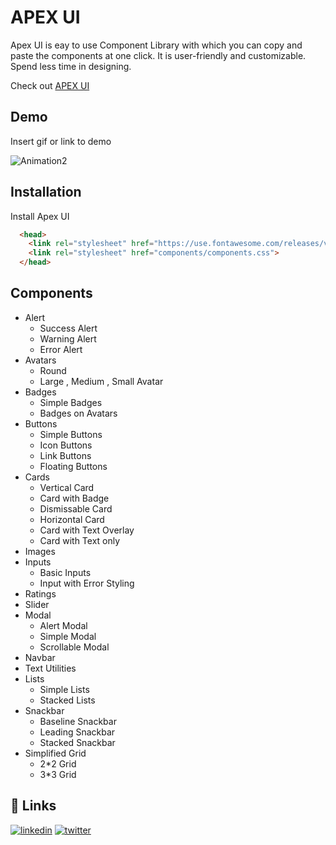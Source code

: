 # APEX UI 

Apex UI is eay to use Component Library with which you can copy and paste the components at one click. It is user-friendly and customizable. Spend less time in designing.

Check out  [APEX UI](https://apex-ui.netlify.app/) 

## Demo

Insert gif or link to demo

![Animation2](https://user-images.githubusercontent.com/90499683/154968675-f4ed0a21-4d22-4bcc-9f15-acc0b2d3496b.gif)

## Installation

Install Apex UI 

```html
  <head>
    <link rel="stylesheet" href="https://use.fontawesome.com/releases/v5.0.7/css/all.css">
    <link rel="stylesheet" href="components/components.css">
  </head>
```
    
## Components

- Alert
  - Success Alert
  - Warning Alert
  - Error Alert
- Avatars
  - Round
  - Large , Medium , Small Avatar
- Badges
  - Simple Badges
  - Badges on Avatars
- Buttons
  - Simple Buttons
  - Icon Buttons
  - Link Buttons
  - Floating Buttons
- Cards
  - Vertical Card
  - Card with Badge
  - Dismissable Card
  - Horizontal Card
  - Card with Text Overlay
  - Card with Text only
- Images
- Inputs
  - Basic Inputs
  - Input with Error Styling
- Ratings
- Slider
- Modal 
  - Alert Modal
  - Simple Modal
  - Scrollable Modal
- Navbar
- Text Utilities
- Lists
  - Simple Lists
  - Stacked Lists
- Snackbar
  - Baseline Snackbar
  - Leading Snackbar
  - Stacked Snackbar
- Simplified Grid
  - 2*2 Grid
  - 3*3 Grid


## 🔗 Links
[![linkedin](https://img.shields.io/badge/linkedin-0A66C2?style=for-the-badge&logo=linkedin&logoColor=white)](https://www.linkedin.com/in/atharva-bhanage-02/)
[![twitter](https://img.shields.io/badge/twitter-1DA1F2?style=for-the-badge&logo=twitter&logoColor=white)](https://twitter.com/AtharvaBhanage)
